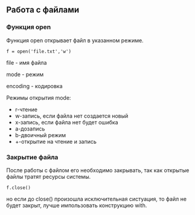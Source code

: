 ## Работа с файлами

###  Функция open

Функция open открывает файл в указанном режиме.

    f = open('file.txt','w')
file - имя файла

mode - режим

encoding - кодировка

Режимы открытия mode:

- r-чтение
- w-запись, если файла нет создается новый
- x-запись, если файла нет будет ошибка
- a-дозапись
- b-двоичный режим
- +-открытие на чтение и запись


###  Закрытие файла

После работы с файлом его необходимо закрывать, так как открытые файлы тратят ресурсы
системы.

    f.close()

но если до close() произошла исключительная систуация, то файл не будет закрыт,
лучше импользовать конструкцию with.
